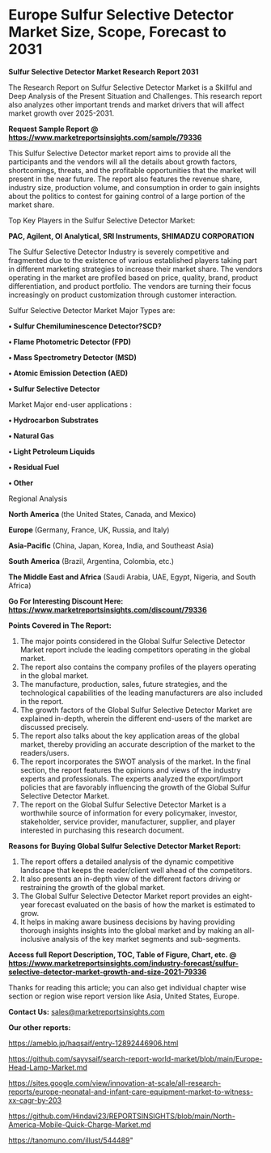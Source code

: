 # Europe Sulfur Selective Detector Market Size, Scope, Forecast to 2031

<strong>Sulfur Selective Detector Market Research Report 2031</strong>

The Research Report on Sulfur Selective Detector Market is a Skillful and Deep Analysis of the Present Situation and Challenges. This research report also analyzes other important trends and market drivers that will affect market growth over 2025-2031.

<strong>Request Sample Report @ <a href=https://www.marketreportsinsights.com/sample/79336>https://www.marketreportsinsights.com/sample/79336</a></strong>

This Sulfur Selective Detector market report aims to provide all the participants and the vendors will all the details about growth factors, shortcomings, threats, and the profitable opportunities that the market will present in the near future. The report also features the revenue share, industry size, production volume, and consumption in order to gain insights about the politics to contest for gaining control of a large portion of the market share.

Top Key Players in the Sulfur Selective Detector Market:

<strong>PAC, Agilent, OI Analytical, SRI Instruments, SHIMADZU CORPORATION</strong>

The Sulfur Selective Detector Industry is severely competitive and fragmented due to the existence of various established players taking part in different marketing strategies to increase their market share. The vendors operating in the market are profiled based on price, quality, brand, product differentiation, and product portfolio. The vendors are turning their focus increasingly on product customization through customer interaction.

Sulfur Selective Detector Market Major Types are:

<strong>• Sulfur Chemiluminescence Detector?SCD?

• Flame Photometric Detector (FPD)

• Mass Spectrometry Detector (MSD)

• Atomic Emission Detection (AED)

• Sulfur Selective Detector</strong>

Market Major end-user applications :

<strong>• Hydrocarbon Substrates

• Natural Gas

• Light Petroleum Liquids

• Residual Fuel

• Other</strong>

Regional Analysis

</u><strong><b>North America</b></strong> (the United States, Canada, and Mexico)

<strong><b>Europe </b></strong>(Germany, France, UK, Russia, and Italy)

<strong><b>Asia-Pacific</b></strong> (China, Japan, Korea, India, and Southeast Asia)

<strong><b>South America</b></strong> (Brazil, Argentina, Colombia, etc.)

<strong><b>The Middle East and Africa</b></strong> (Saudi Arabia, UAE, Egypt, Nigeria, and South Africa)

<strong>Go For Interesting Discount Here: <a href=https://www.marketreportsinsights.com/discount/79336>https://www.marketreportsinsights.com/discount/79336</a></strong>

<strong>Points Covered in The Report:</strong>
<ol>
  <li>The major points considered in the Global Sulfur Selective Detector Market report include the leading competitors operating in the global market.</li>
  <li>The report also contains the company profiles of the players operating in the global market.</li>
  <li>The manufacture, production, sales, future strategies, and the technological capabilities of the leading manufacturers are also included in the report.</li>
  <li>The growth factors of the Global Sulfur Selective Detector Market are explained in-depth, wherein the different end-users of the market are discussed precisely.</li>
  <li>The report also talks about the key application areas of the global market, thereby providing an accurate description of the market to the readers/users.</li>
  <li>The report incorporates the SWOT analysis of the market. In the final section, the report features the opinions and views of the industry experts and professionals. The experts analyzed the export/import policies that are favorably influencing the growth of the Global Sulfur Selective Detector Market.</li>
  <li>The report on the Global Sulfur Selective Detector Market is a worthwhile source of information for every policymaker, investor, stakeholder, service provider, manufacturer, supplier, and player interested in purchasing this research document.</li>
</ol>
<strong>Reasons for Buying Global Sulfur Selective Detector Market Report:</strong>

<ol>
  <li>The report offers a detailed analysis of the dynamic competitive landscape that keeps the reader/client well ahead of the competitors.</li>
  <li>It also presents an in-depth view of the different factors driving or restraining the growth of the global market.</li>
  <li>The Global Sulfur Selective Detector Market report provides an eight-year forecast evaluated on the basis of how the market is estimated to grow.</li>
  <li>It helps in making aware business decisions by having providing thorough insights insights into the global market and by making an all-inclusive analysis of the key market segments and sub-segments.</li>
</ol>
<strong>Access full Report Description, TOC, Table of Figure, Chart, etc. @ <a href=https://www.marketreportsinsights.com/industry-forecast/sulfur-selective-detector-market-growth-and-size-2021-79336>https://www.marketreportsinsights.com/industry-forecast/sulfur-selective-detector-market-growth-and-size-2021-79336</a></strong>


Thanks for reading this article; you can also get individual chapter wise section or region wise report version like Asia, United States, Europe.

<strong>Contact Us:</strong>
sales@marketreportsinsights.com

<strong>Our other reports:</strong>

<a href=https://ameblo.jp/haqsaif/entry-12892446906.html>https://ameblo.jp/haqsaif/entry-12892446906.html</a>

<a href=https://github.com/sayysaif/search-report-world-market/blob/main/Europe-Head-Lamp-Market.md>https://github.com/sayysaif/search-report-world-market/blob/main/Europe-Head-Lamp-Market.md</a>

<a href=https://sites.google.com/view/innovation-at-scale/all-research-reports/europe-neonatal-and-infant-care-equipment-market-to-witness-xx-cagr-by-203>https://sites.google.com/view/innovation-at-scale/all-research-reports/europe-neonatal-and-infant-care-equipment-market-to-witness-xx-cagr-by-203</a>

<a href=https://github.com/Hindavi23/REPORTSINSIGHTS/blob/main/North-America-Mobile-Quick-Charge-Market.md>https://github.com/Hindavi23/REPORTSINSIGHTS/blob/main/North-America-Mobile-Quick-Charge-Market.md</a>

<a href=https://tanomuno.com/illust/544489>https://tanomuno.com/illust/544489</a>"

